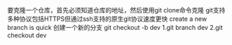 要克隆一个仓库，首先必须知道仓库的地址，然后使用git clone命令克隆
git支持多种协议包括HTTPS但通过ssh支持的原生git协议速度更快
create a new branch is quick
创建一个新的分支
git checkout -b dev
1.git branch dev
2.git checkout dev